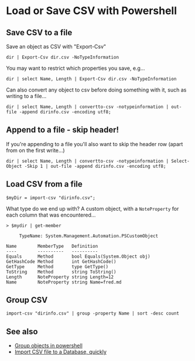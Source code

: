 ﻿# Load or Save CSV with Powershell

## Save CSV to a file

Save an object as CSV with "Export-Csv"

	dir | Export-Csv dir.csv -NoTypeInformation

You may want to restrict which properties you save, e.g...

	dir | select Name, Length | Export-Csv dir.csv -NoTypeInformation

Can also convert any object to csv before doing something with it, such as writing to a file...

	dir | select Name, Length | convertto-csv -notypeinformation | out-file -append dirinfo.csv -encoding utf8;

## Append to a file - skip header!

If you're appending to a file you'll also want to skip the header row (apart from on the first write...)

	dir | select Name, Length | convertto-csv -notypeinformation | Select-Object -Skip 1 | out-file -append dirinfo.csv -encoding utf8;

## Load CSV from a file

	$myDir = import-csv "dirinfo.csv";

What type do we end up with? A custom object, with a `NoteProperty` for each column that was encountered...

	> $mydir | get-member

		 TypeName: System.Management.Automation.PSCustomObject

	Name        MemberType   Definition
	----        ----------   ----------
	Equals      Method       bool Equals(System.Object obj)
	GetHashCode Method       int GetHashCode()
	GetType     Method       type GetType()
	ToString    Method       string ToString()
	Length      NoteProperty string Length=12
	Name        NoteProperty string Name=fred.md

## Group CSV

	import-csv "dirinfo.csv" | group -property Name | sort -desc count

## See also

- [Group objects in powershell](group_objects_in_powershell.md)
- [Import CSV file to a Database, quickly](../csv/import_csv_to_db.md)